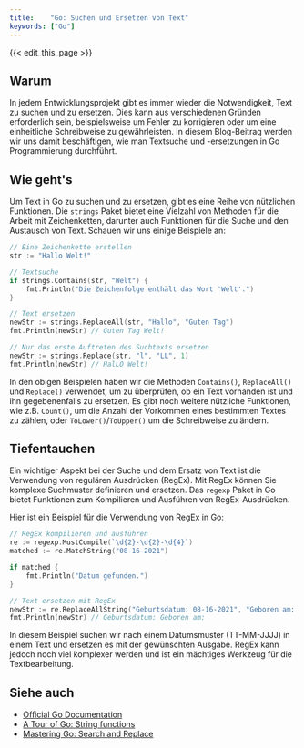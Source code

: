 ```yaml
---
title:    "Go: Suchen und Ersetzen von Text"
keywords: ["Go"]
---
```


{{< edit_this_page >}}

## Warum

In jedem Entwicklungsprojekt gibt es immer wieder die Notwendigkeit, Text zu suchen und zu ersetzen. Dies kann aus verschiedenen Gründen erforderlich sein, beispielsweise um Fehler zu korrigieren oder um eine einheitliche Schreibweise zu gewährleisten. In diesem Blog-Beitrag werden wir uns damit beschäftigen, wie man Textsuche und -ersetzungen in Go Programmierung durchführt.

## Wie geht's

Um Text in Go zu suchen und zu ersetzen, gibt es eine Reihe von nützlichen Funktionen. Die `strings` Paket bietet eine Vielzahl von Methoden für die Arbeit mit Zeichenketten, darunter auch Funktionen für die Suche und den Austausch von Text. Schauen wir uns einige Beispiele an:

```Go
// Eine Zeichenkette erstellen
str := "Hallo Welt!"

// Textsuche
if strings.Contains(str, "Welt") {
    fmt.Println("Die Zeichenfolge enthält das Wort 'Welt'.")
}

// Text ersetzen
newStr := strings.ReplaceAll(str, "Hallo", "Guten Tag")
fmt.Println(newStr) // Guten Tag Welt!

// Nur das erste Auftreten des Suchtexts ersetzen
newStr := strings.Replace(str, "l", "LL", 1)
fmt.Println(newStr) // HalLO Welt!
```

In den obigen Beispielen haben wir die Methoden `Contains()`, `ReplaceAll()` und `Replace()` verwendet, um zu überprüfen, ob ein Text vorhanden ist und ihn gegebenenfalls zu ersetzen. Es gibt noch weitere nützliche Funktionen, wie z.B. `Count()`, um die Anzahl der Vorkommen eines bestimmten Textes zu zählen, oder `ToLower()`/`ToUpper()` um die Schreibweise zu ändern.

## Tiefentauchen

Ein wichtiger Aspekt bei der Suche und dem Ersatz von Text ist die Verwendung von regulären Ausdrücken (RegEx). Mit RegEx können Sie komplexe Suchmuster definieren und ersetzen. Das `regexp` Paket in Go bietet Funktionen zum Kompilieren und Ausführen von RegEx-Ausdrücken.

Hier ist ein Beispiel für die Verwendung von RegEx in Go:

```Go
// RegEx kompilieren und ausführen
re := regexp.MustCompile(`\d{2}-\d{2}-\d{4}`)
matched := re.MatchString("08-16-2021")

if matched {
    fmt.Println("Datum gefunden.")
}

// Text ersetzen mit RegEx
newStr := re.ReplaceAllString("Geburtsdatum: 08-16-2021", "Geboren am: ")
fmt.Println(newStr) // Geburtsdatum: Geboren am: 
```

In diesem Beispiel suchen wir nach einem Datumsmuster (TT-MM-JJJJ) in einem Text und ersetzen es mit der gewünschten Ausgabe. RegEx kann jedoch noch viel komplexer werden und ist ein mächtiges Werkzeug für die Textbearbeitung.

## Siehe auch

- [Official Go Documentation](https://golang.org/pkg/strings/)
- [A Tour of Go: String functions](https://tour.golang.org/basics/21)
- [Mastering Go: Search and Replace](https://www.packtpub.com/product/mastering-go-second-edition/9781788626545)